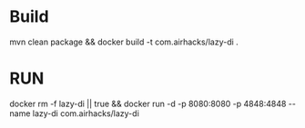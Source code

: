 # Build
mvn clean package && docker build -t com.airhacks/lazy-di .

# RUN

docker rm -f lazy-di || true && docker run -d -p 8080:8080 -p 4848:4848 --name lazy-di com.airhacks/lazy-di 